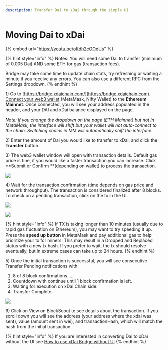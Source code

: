 ```yaml
---
description: Transfer Dai to xDai through the simple UI
---
```


# Moving Dai to xDai

{% embed url="https://youtu.be/oKdh2cOOqUs" %}

{% hint style="info" %}
Notes: You will need some Dai to transfer (minimum of 0.005 Dai) AND some ETH for gas (transaction fees).

Bridge may take some time to update chain stats, try refreshing or waiting a minute if you receive any errors. You can also use a different RPC from the Settings dropdown.
{% endhint %}

1\) Go to [https://bridge.xdaichain.com/](https://bridge.xdaichain.com). [Connect your web3 wallet](../../wallets/metamask/metamask-setup.md) (MetaMask, Nifty Wallet) to the **Ethereum Mainnet**. Once connected, you will see your address populated in the header, and your DAI and xDai balance displayed on the page.&#x20;

_Note: If you change the dropdown on the page (ETH Mainnet) but not in MetaMask, the interface will shift but your wallet will not auto-connect to the chain. Switching chains in MM will automatically shift the interface._

2\) Enter the amount of Dai you would like to transfer to xDai, and click the **Transfer** button.

3\) The web3 wallet window will open with transaction details. Default gas price is fine, if you would like a faster transaction you can increase. Click **Submit or Confirm **(depending on wallet) to process the transaction.

![](../../../.gitbook/assets/confirm.png)

4\) Wait for the transaction confirmation (time depends on gas price and network throughput). The transaction is considered finalized after 8 blocks. To check on a pending transaction, click on the tx in the UI.

![](../../../.gitbook/assets/etherscan1.png)

![](../../../.gitbook/assets/etherscan2.png)

{% hint style="info" %}
If TX is taking longer than 10 minutes (usually due to rapid gas fluctuation on Ethereum), you may want to try speeding it up. Press the **speed up button** in MetaMask and pay additional gas to help prioritize your tx for miners. This may result in a Dropped and Replaced status with a new tx hash. If you prefer to wait, the tx should resolve eventually, but in extreme cases can take up to 24 hours.
{% endhint %}

5\) Once the initial transaction is successful, you will see consecutive Transfer Pending notifications with:

1. 8 of 8 block confirmations.....
2. Countdown with continue until 1 block confirmation is left.
3. Waiting for execution on xDai Chain side.
4. Transfer Complete.

![](../../../.gitbook/assets/tx-order.png)

6\) Click on View on BlockScout to see details about the transaction. If you scroll down you will see the address (your address where the xdai was sent), value (amount sent in wei), and transactionHash, which will match the hash from the initial transaction.

{% hint style="info" %}
If you are interested in converting Dai to xDai without the UI see [How to use xDai Bridge without UI](https://docs.tokenbridge.net/xdai-bridge/how-to-use-xdai-bridge-without-ui)&#x20;
{% endhint %}
